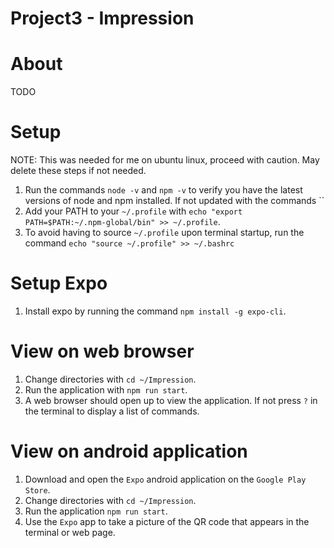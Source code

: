 # Project3 - Impression

# About
TODO

# Setup
NOTE: This was needed for me on ubuntu linux, proceed with caution. May delete these steps if not needed.

1. Run the commands `node -v` and `npm -v` to verify you have the latest versions of node and npm installed. If not updated with the commands ``
2. Add your PATH to your `~/.profile` with `echo "export PATH=$PATH:~/.npm-global/bin" >> ~/.profile`.
3. To avoid having to source `~/.profile` upon terminal startup, run the command `echo "source ~/.profile" >> ~/.bashrc`

# Setup Expo
1. Install expo by running the command `npm install -g expo-cli`.

# View on web browser
1. Change directories with `cd ~/Impression`.
2. Run the application with `npm run start`.
3. A web browser should open up to view the application. If not press `?` in the terminal to display a list of commands.

# View on android application
1. Download and open the `Expo` android application on the `Google Play Store`. 
2. Change directories with `cd ~/Impression`.
3. Run the application `npm run start`.
4. Use the `Expo` app to take a picture of the QR code that appears in the terminal or web page.
